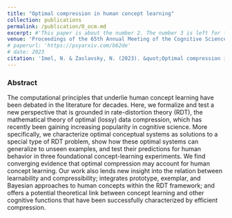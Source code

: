 ```yaml
---
title: "Optimal compression in human concept learning"
collection: publications
permalink: /publication/0_ocm.md
excerpt: #'This paper is about the number 2. The number 3 is left for future work.' date: 
venue: 'Proceedings of the 65th Annual Meeting of the Cognitive Science Society (CogSci 2023)'
# paperurl: 'https://psyarxiv.com/b62de'
# date: 2023
citation: 'Imel, N. & Zaslavsky, N. (2023). &quot;Optimal compression in human concept learning.&quot; <i>Proceedings of the 46th Annual Meeting of the Cognitive Science Society</i>.'
---
```


### Abstract

The computational principles that underlie human concept learning have been debated in the literature for decades. Here, we formalize and test a new perspective that is grounded in rate-distortion theory (RDT), the mathematical theory of optimal (lossy) data compression, which has recently been gaining increasing popularity in cognitive science. More specifically, we characterize optimal conceptual systems as solutions to a special type of RDT problem, show how these optimal systems can generalize to unseen examples, and test their predictions for human behavior in three foundational concept-learning experiments. We find converging evidence that optimal compression may account for human concept learning. Our work also lends new insight into the relation between learnability and compressibility; integrates prototype, exemplar, and Bayesian approaches to human concepts within the RDT framework; and offers a potential theoretical link between concept learning and other cognitive functions that have been successfully characterized by efficient compression.
